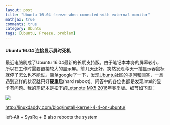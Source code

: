```yaml
---
layout: post
title: "Ubuntu 16.04 freeze when conected with external monitor"
mathjax: true
comments: true
category: Ubuntu
tags: [Ubuntu, Freeze, problem]
---
```


#### Ubuntu 16.04 连接显示屏时死机

  最近电脑刷成了Ubuntu 16.04最新的长期支持版。由于笔记本本身的屏幕较小，所以在工作时需要链接较大的显示屏。前几天还好，突然发现今天一插显示器鼠标就停了怎么也不能动。简单google了一下，发现[Ubuntu社区的提问和回答](http://askubuntu.com/questions/762373/laptop-freezes-after-connecting-external-monitor-since-16-04-update)，一旦遇到这样的状况就只好**硬重启**(hard reboot)。问答中的各位也都是发现intel的显卡有问题。我的笔记本是松下的[Letsnote MX5 2016](http://panasonic.jp/pc/products/mx5h/)年春季版。细节如下图：  

![](/images/Details_001.png)



http://linuxdaddy.com/blog/install-kernel-4-4-on-ubuntu/


 left-Alt + SysRq + B also reboots the system